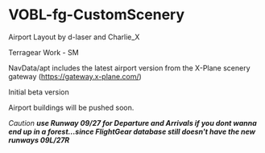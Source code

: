 # VOBL-fg-CustomScenery

Airport Layout by d-laser and Charlie_X

Terragear Work - SM

NavData/apt includes the latest airport version from the X-Plane scenery gateway (https://gateway.x-plane.com/)

Initial beta version

Airport buildings will be pushed soon.

*Caution* ***use Runway 09/27 for Departure and Arrivals if you dont wanna end up in a forest...since FlightGear database still doesn't have the new runways 09L/27R***
